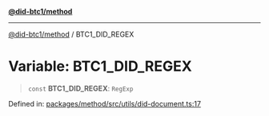 [**@did-btc1/method**](../README.md)

***

[@did-btc1/method](../globals.md) / BTC1\_DID\_REGEX

# Variable: BTC1\_DID\_REGEX

> `const` **BTC1\_DID\_REGEX**: `RegExp`

Defined in: [packages/method/src/utils/did-document.ts:17](https://github.com/dcdpr/did-btc1-js/blob/751aedd75738c26882a2149e644ae32b9e424707/packages/method/src/utils/did-document.ts#L17)

